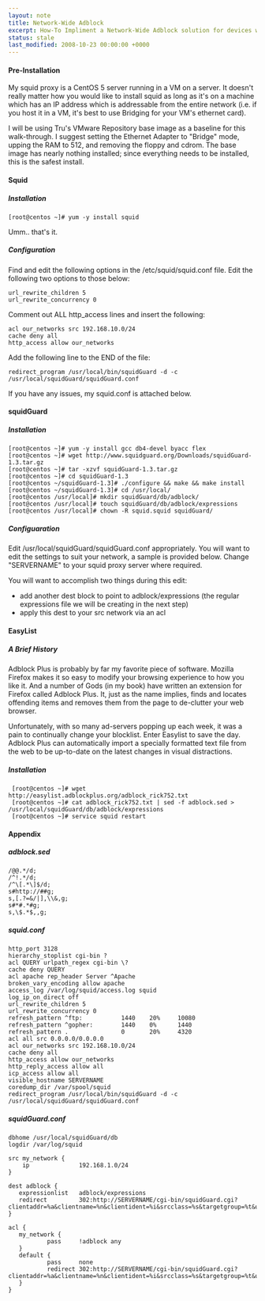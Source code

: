 ```yaml
---
layout: note
title: Network-Wide Adblock
excerpt: How-To Impliment a Network-Wide Adblock solution for devices which cannot benefit from browser based adblocking.
status: stale
last_modified: 2008-10-23 00:00:00 +0000
---
```

#### Pre-Installation

My squid proxy is a CentOS 5 server running in a VM on a server. It doesn't really matter how you would like to install squid as long as it's on a machine which has an IP address which is addressable from the entire network (i.e. if you host it in a VM, it's best to use Bridging for your VM's ethernet card).

I will be using Tru's VMware Repository base image as a baseline for this walk-through. I suggest setting the Ethernet Adapter to "Bridge" mode, upping the RAM to 512, and removing the floppy and cdrom. The base image has nearly nothing installed; since everything needs to be installed, this is the safest install.

#### Squid

##### Installation
    [root@centos ~]# yum -y install squid

Umm.. that's it.

##### Configuration

Find and edit the following options in the /etc/squid/squid.conf file.
Edit the following two options to those below:

    url_rewrite_children 5
    url_rewrite_concurrency 0

Comment out ALL http_access lines and insert the following:

    acl our_networks src 192.168.10.0/24
    cache deny all
    http_access allow our_networks

Add the following line to the END of the file:

    redirect_program /usr/local/bin/squidGuard -d -c /usr/local/squidGuard/squidGuard.conf


If you have any issues, my squid.conf is attached below.

#### squidGuard

##### Installation
    [root@centos ~]# yum -y install gcc db4-devel byacc flex
    [root@centos ~]# wget http://www.squidguard.org/Downloads/squidGuard-1.3.tar.gz
    [root@centos ~]# tar -xzvf squidGuard-1.3.tar.gz
    [root@centos ~]# cd squidGuard-1.3
    [root@centos ~/squidGuard-1.3]# ./configure && make && make install 
    [root@centos ~/squidGuard-1.3]# cd /usr/local/
    [root@centos /usr/local]# mkdir squidGuard/db/adblock/
    [root@centos /usr/local]# touch squidGuard/db/adblock/expressions
    [root@centos /usr/local]# chown -R squid.squid squidGuard/

##### Configuaration

Edit /usr/local/squidGuard/squidGuard.conf appropriately. You will want to edit the settings to suit your network, a sample is provided below. Change "SERVERNAME" to your squid proxy server where required.

You will want to accomplish two things during this edit:

 * add another dest block to point to adblock/expressions (the regular expressions file we will be creating in the next step)
 * apply this dest to your src network via an acl

#### EasyList

##### A Brief History

Adblock Plus is probably by far my favorite piece of software. Mozilla Firefox makes it so easy to modify your browsing experience to how you like it. And a number of Gods (in my book) have written an extension for Firefox called Adblock Plus. It, just as the name implies, finds and locates offending items and removes them from the page to de-clutter your web browser.

Unfortunately, with so many ad-servers popping up each week, it was a pain to continually change your blocklist. Enter Easylist to save the day. Adblock Plus can automatically import a specially formatted text file from the web to be up-to-date on the latest changes in visual distractions.

##### Installation
     [root@centos ~]# wget http://easylist.adblockplus.org/adblock_rick752.txt
     [root@centos ~]# cat adblock_rick752.txt | sed -f adblock.sed > /usr/local/squidGuard/db/adblock/expressions
     [root@centos ~]# service squid restart

#### Appendix

##### adblock.sed

    /@@.*/d;
    /^!.*/d;
    /^\[.*\]$/d;
    s#http://##g;
    s,[.?=&/|],\\&,g;
    s#*#.*#g;
    s,\$.*$,,g;

##### squid.conf

    http_port 3128
    hierarchy_stoplist cgi-bin ?
    acl QUERY urlpath_regex cgi-bin \?
    cache deny QUERY
    acl apache rep_header Server ^Apache
    broken_vary_encoding allow apache
    access_log /var/log/squid/access.log squid
    log_ip_on_direct off
    url_rewrite_children 5
    url_rewrite_concurrency 0
    refresh_pattern ^ftp:           1440    20%     10080
    refresh_pattern ^gopher:        1440    0%      1440
    refresh_pattern .               0       20%     4320
    acl all src 0.0.0.0/0.0.0.0
    acl our_networks src 192.168.10.0/24
    cache deny all
    http_access allow our_networks
    http_reply_access allow all
    icp_access allow all
    visible_hostname SERVERNAME
    coredump_dir /var/spool/squid
    redirect_program /usr/local/bin/squidGuard -d -c /usr/local/squidGuard/squidGuard.conf

##### squidGuard.conf

    dbhome /usr/local/squidGuard/db
    logdir /var/log/squid
   
    src my_network {
        ip              192.168.1.0/24
    }

    dest adblock {
       expressionlist   adblock/expressions
       redirect         302:http://SERVERNAME/cgi-bin/squidGuard.cgi?clientaddr=%a&clientname=%n&clientident=%i&srcclass=%s&targetgroup=%t&url=%u
    }

    acl {
       my_network {
               pass     !adblock any
       }
       default {
               pass     none
               redirect 302:http://SERVERNAME/cgi-bin/squidGuard.cgi?clientaddr=%a&clientname=%n&clientident=%i&srcclass=%s&targetgroup=%t&url=%u
       }
    }

